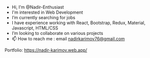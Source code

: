 - Hi, I’m @Nadir-Enthusiast
- I'm interested in Web Development
- I’m currently searching for jobs
- I have experience working with React, Bootstrap, Redux, Material, Javascript, HTML/CSS
- I’m looking to collaborate on various projects
- 📫 How to reach me : email nadirkarimov76@gmail.com

Portfolio: https://nadir-karimov.web.app/

